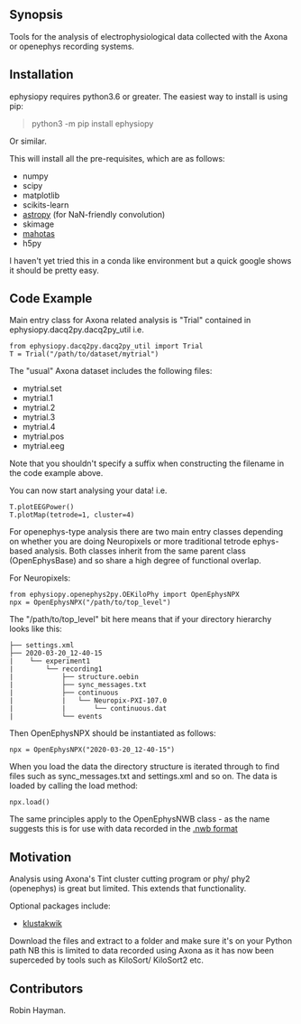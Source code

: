 
## Synopsis

Tools for the analysis of electrophysiological data collected with the Axona or openephys recording systems.

## Installation

ephysiopy requires python3.6 or greater. The easiest way to install is using pip:

> python3 -m pip install ephysiopy

Or similar.

This will install all the pre-requisites, which are as follows:

* numpy
* scipy
* matplotlib
* scikits-learn
* [astropy](http://www.astropy.org/) (for NaN-friendly convolution)
* skimage
* [mahotas](http://mahotas.readthedocs.org/en/latest/)
* h5py

I haven't yet tried this in a conda like environment but a quick google shows it should be pretty easy.

## Code Example

Main entry class for Axona related analysis is "Trial" contained in ephysiopy.dacq2py.dacq2py_util i.e.

```
from ephysiopy.dacq2py.dacq2py_util import Trial
T = Trial("/path/to/dataset/mytrial")
```

The "usual" Axona dataset includes the following files:

* mytrial.set
* mytrial.1
* mytrial.2
* mytrial.3
* mytrial.4
* mytrial.pos
* mytrial.eeg

Note that you shouldn't specify a suffix when constructing the filename in the code example above.

You can now start analysing your data! i.e.

```
T.plotEEGPower()
T.plotMap(tetrode=1, cluster=4)
```

For openephys-type analysis there are two main entry classes depending on whether you are doing
Neuropixels or more traditional tetrode ephys-based analysis. Both classes inherit from the same
parent class (OpenEphysBase) and so share a high degree of functional overlap.

For Neuropixels:

```
from ephysiopy.openephys2py.OEKiloPhy import OpenEphysNPX
npx = OpenEphysNPX("/path/to/top_level")
```

The "/path/to/top_level" bit here means that if your directory hierarchy looks like this:

```
├── settings.xml
├── 2020-03-20_12-40-15
|    └── experiment1
|        └── recording1
|            ├── structure.oebin
|            ├── sync_messages.txt
|            ├── continuous
|            |   └── Neuropix-PXI-107.0
|            |       └── continuous.dat
|            └── events
```

Then OpenEphysNPX should be instantiated as follows:

```
npx = OpenEphysNPX("2020-03-20_12-40-15")
```

When you load the data the directory structure is iterated through to find files such as sync_messages.txt and settings.xml and so on. The data is loaded by calling the load method:

```
npx.load()
```

The same principles apply to the OpenEphysNWB class - as the name suggests this is for use with data recorded in the [.nwb format](https://www.nwb.org/)

## Motivation

Analysis using Axona's Tint cluster cutting program or phy/ phy2 (openephys) is great but limited. This extends that functionality.

Optional packages include:

* [klustakwik](https://github.com/klusta-team/klustakwik)

Download the files and extract to a folder and make sure it's on your Python path
NB this is limited to data recorded using Axona as it has now been superceded by tools such as KiloSort/ KiloSort2 etc.

## Contributors

Robin Hayman.